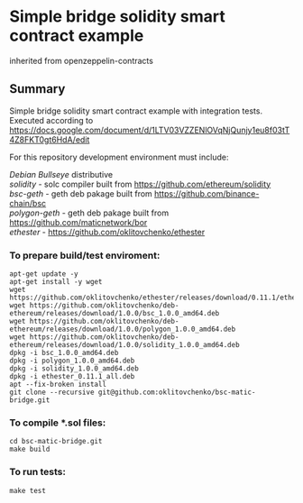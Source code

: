 # Simple bridge solidity smart contract example

inherited from openzeppelin-contracts

## Summary
Simple bridge solidity smart contract example with integration tests.   
Executed according to https://docs.google.com/document/d/1LTV03VZZENlOVqNjQunjy1eu8f03tT4Z8FKT0gt6HdA/edit

For this repository development environment must include:

_Debian Bullseye_ distributive  
_solidity_ - solc compiler built from https://github.com/ethereum/solidity  
_bsc-geth_ - geth deb pakage built from https://github.com/binance-chain/bsc     
_polygon-geth_ - geth deb pakage built from https://github.com/maticnetwork/bor  
_ethester_ - https://github.com/oklitovchenko/ethester 

### To prepare build/test enviroment:
```
apt-get update -y
apt-get install -y wget
wget https://github.com/oklitovchenko/ethester/releases/download/0.11.1/ethester_0.11.1_all.deb
wget https://github.com/oklitovchenko/deb-ethereum/releases/download/1.0.0/bsc_1.0.0_amd64.deb
wget https://github.com/oklitovchenko/deb-ethereum/releases/download/1.0.0/polygon_1.0.0_amd64.deb
wget https://github.com/oklitovchenko/deb-ethereum/releases/download/1.0.0/solidity_1.0.0_amd64.deb
dpkg -i bsc_1.0.0_amd64.deb
dpkg -i polygon_1.0.0_amd64.deb
dpkg -i solidity_1.0.0_amd64.deb
dpkg -i ethester_0.11.1_all.deb
apt --fix-broken install
git clone --recursive git@github.com:oklitovchenko/bsc-matic-bridge.git
```
### To compile *.sol files:
```
cd bsc-matic-bridge.git
make build
```
### To run tests:
```
make test
```